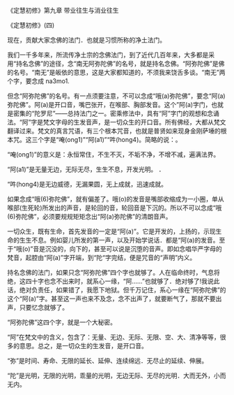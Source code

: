 
《定慧初修》第九章 带业往生与消业往生

《定慧初修》(四)

现在，贡献大家念佛的法门．也就是习惯所称的净土法门。

我们一千多年来，所流传净土宗的念佛法门，到了近代几百年来，大多都是采用“持名念佛”的途径，念“南无阿弥陀佛”的名号，就是持名念佛。“阿弥陀佛”是佛的名号。“南无”是皈依的意思，这是大家都知道的，不须我来饶舌多谈。“南无”两个字，要念成 na3mo1.

但念“阿弥陀佛”的名号。有一点须要注意，不可以念成“哦(a)弥陀佛”，要念“阿(a)弥陀佛”。阿(a)是开口音，嘴巴张开，在喉部、胸部发音。这个”阿(a)字门，也就是密集的“陀罗尼”——总持法门之一。密乘修法中，具有“阿”字门的观想和念诵法。“阿”字是梵文字母的生发音声，是一切众生的开口音。所有佛经，大都从梵文翻译过来。梵文的真言咒语，有三个根本咒音，也就是普贤如来现身金刚萨埵的根本咒。这三个字是“唵(ong1)”“阿(a1)”“吽(hong4)。简略的说：。

“唵(ong1)”的意义是：永恒常住，不生不灭，不垢不净，不增不减，遍满法界。

“阿(a1)”是无量无边，无际无尽，生生不息，开发光明。 ．

“吽(hong4)是无边威德，无漏果圆，无上成就，迅速成就。

如果念成“哦(6)弥陀佛”，就有偏差了。哦(o)的发音是嘴部收缩成为一小圈，单从喉部(生死轮)所发出的声音，是轮回的音，轮回音是下沉的。所以不可以念成“哦(6)弥陀佛”，必须要规规矩矩念出“阿(a)弥陀佛”的清朗音声。

一切众生，既有生命，首先发音的一定是“阿(a)”。它是开发的，上扬的，示现生命的生生不息。例如婴儿所发的第一声，以及开始学说话．都是“阿(a)的发音。至于“哦(o)”音是沉没的，向下的，甚至可以说是沉堕的音声。即如念唱华严字母的梵音，起腔由“阿(a)”字开端，到“陀“字完结，便是咒音的“声明”内义。

持名念佛的法门，如果只念“阿弥陀佛”四个字也就够了。人在临命终时，气息将绝，这四十字也念不出来时，就系心一缘，“阿……”也就够了．绝对够了!我说此话，绝对负责任，如果错了，我愿下地狱。但千万记住，系心一缘在“阿弥陀佛”的这个“阿(a)”字。甚至这一声也来不及念，念不出声了，就要断气了，那就不要出声，只要忆念就够了。

“阿弥陀佛”这四个字，就是一个大秘密。

“阿”在梵文中的含义，包含了：无量、无边、无际、无限、空、大、清净等等，很多的意思。总之，是一切众生的生发音，是开口音。

“弥”是时间、寿命、无限的延长、延伸、连续绵远．无尽止的延续、伸展。

“陀”是光明，无限的光明，乖量的光明，无边无际、无尽的光明．大而无外，小而无内。